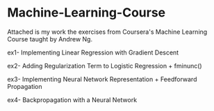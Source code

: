 # Machine-Learning-Course
Attached is my work the exercises from Coursera's Machine Learning Course taught by Andrew Ng. 


  ex1- Implementing Linear Regression with Gradient Descent

  ex2- Adding Regularization Term to Logistic Regression + fminunc()

  ex3- Implementing Neural Network Representation + Feedforward Propagation 
  
  ex4- Backpropagation with a Neural Network
  

